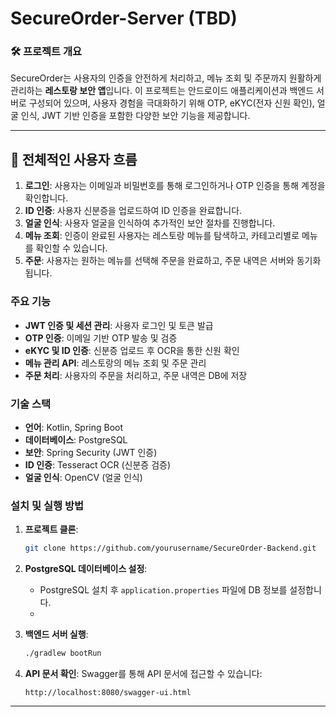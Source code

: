 # SecureOrder-Server (TBD)

### 🛠 **프로젝트 개요**

SecureOrder는 사용자의 인증을 안전하게 처리하고, 메뉴 조회 및 주문까지 원활하게 관리하는 **레스토랑 보안 앱**입니다. 이 프로젝트는 안드로이드 애플리케이션과 백엔드 서버로 구성되어 있으며, 사용자 경험을 극대화하기 위해 OTP, eKYC(전자 신원 확인), 얼굴 인식, JWT 기반 인증을 포함한 다양한 보안 기능을 제공합니다.

---

## 🔄 **전체적인 사용자 흐름**

1. **로그인**: 사용자는 이메일과 비밀번호를 통해 로그인하거나 OTP 인증을 통해 계정을 확인합니다.
2. **ID 인증**: 사용자 신분증을 업로드하여 ID 인증을 완료합니다.
3. **얼굴 인식**: 사용자 얼굴을 인식하여 추가적인 보안 절차를 진행합니다.
4. **메뉴 조회**: 인증이 완료된 사용자는 레스토랑 메뉴를 탐색하고, 카테고리별로 메뉴를 확인할 수 있습니다.
5. **주문**: 사용자는 원하는 메뉴를 선택해 주문을 완료하고, 주문 내역은 서버와 동기화됩니다.

### **주요 기능**
- **JWT 인증 및 세션 관리**: 사용자 로그인 및 토큰 발급
- **OTP 인증**: 이메일 기반 OTP 발송 및 검증
- **eKYC 및 ID 인증**: 신분증 업로드 후 OCR을 통한 신원 확인
- **메뉴 관리 API**: 레스토랑의 메뉴 조회 및 주문 관리
- **주문 처리**: 사용자의 주문을 처리하고, 주문 내역은 DB에 저장

### **기술 스택**
- **언어**: Kotlin, Spring Boot
- **데이터베이스**: PostgreSQL
- **보안**: Spring Security (JWT 인증)
- **ID 인증**: Tesseract OCR (신분증 검증)
- **얼굴 인식**: OpenCV (얼굴 인식)
  
### **설치 및 실행 방법**
1. **프로젝트 클론**:
   ```bash
   git clone https://github.com/yourusername/SecureOrder-Backend.git
   ```
   
2. **PostgreSQL 데이터베이스 설정**:
   - PostgreSQL 설치 후 `application.properties` 파일에 DB 정보를 설정합니다.
   - 
3. **백엔드 서버 실행**:
   ```bash
   ./gradlew bootRun
   ```
   
4. **API 문서 확인**:
   Swagger를 통해 API 문서에 접근할 수 있습니다:
   ```
   http://localhost:8080/swagger-ui.html
   ```

---
